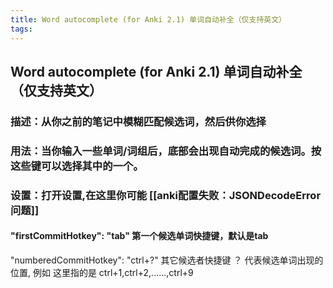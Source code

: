 ```yaml
---
title: Word autocomplete (for Anki 2.1) 单词自动补全（仅支持英文）
tags:
---
```


## Word autocomplete (for Anki 2.1) 单词自动补全（仅支持英文）
### 描述：从你之前的笔记中模糊匹配候选词，然后供你选择
### 用法：当你输入一些单词/词组后，底部会出现自动完成的候选词。按这些键可以选择其中的一个。
### 设置：打开设置,在这里你可能 [[anki配置失败：JSONDecodeError问题]]
#### "firstCommitHotkey": "tab" 第一个候选单词快捷键，默认是tab
"numberedCommitHotkey": "ctrl+?" 其它候选者快捷键 ？ 代表候选单词出现的位置, 例如 这里指的是 ctrl+1,ctrl+2,......,ctrl+9
